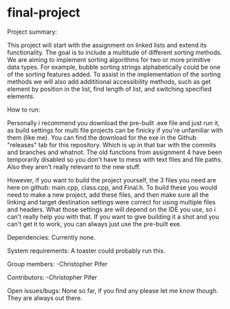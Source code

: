# final-project

Project summary:

  This project will start with the assignment on linked lists and extend its functionality. The goal is to include a multitude of different sorting methods. We are aiming to implement sorting algorithms for two or more primitive data types. For example, bubble sorting strings alphabetically could be one of the sorting features added. To assist in the implementation of the sorting methods we will also add addititional accessibility methods, such as get element by position in the list, find length of list, and switching specified elements.
  
How to run:

  Personally i recommend you download the pre-built .exe file and just run it, as build settings for multi file projects can be finicky if you're unfamiliar with them (like me). You can find the download for the exe in the Github "releases" tab for this repository. Which is up in that bar with the commits and branches and whatnot. The old functions from assignment 4 have been temporarily disabled so you don't have to mess with text files and file paths. Also they aren't really relevant to the new stuff.
  
  However, if you want to build the project yourself, the 3 files you need are here on github: main.cpp, class.cpp, and Final.h. To build these you would need to make a new project, add these files, and then make sure all the linking and target destination settings were correct for using multiple files and headers. What those settings are will depend on the IDE you use, so i can't really help you with that. If you want to give building it a shot and you can't get it to work, you can always just use the pre-built exe.

Dependencies:
  Currently none.

System requirements:
  A toaster could probably run this.  
  
Group members:
  -Christopher Pifer

Contributors:
  -Christopher Pifer
  
Open issues/bugs:
  None so far, if you find any please let me know though. They are always out there.
